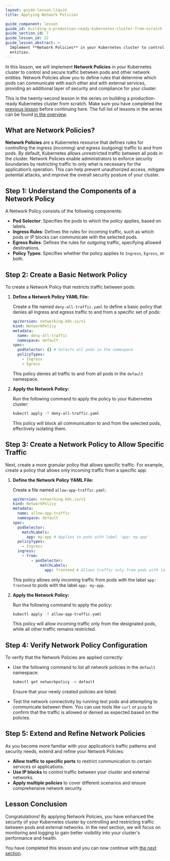 ```yaml
---
layout: guide-lesson.liquid
title: Applying Network Policies

guide_component: lesson
guide_id: building-a-production-ready-kubernetes-cluster-from-scratch
guide_section_id: 7
guide_lesson_id: 22
guide_lesson_abstract: >
  Implement **Network Policies** in your Kubernetes cluster to control and secure traffic between pods and other network
  entities.
---
```


In this lesson, we will implement **Network Policies** in your Kubernetes cluster to control and secure traffic between
pods and other network entities. Network Policies allow you to define rules that determine which pods can communicate
with each other and with external services, providing an additional layer of security and compliance for your cluster.

This is the twenty-second lesson in the series on building a production-ready Kubernetes cluster from scratch. Make sure
you have completed the [previous lesson](/building-a-production-ready-kubernetes-cluster-from-scratch/lesson-21) before
continuing here. The full list of lessons in the series can be found
[in the overview](/building-a-production-ready-kubernetes-cluster-from-scratch).

## What are Network Policies?

**Network Policies** are a Kubernetes resource that defines rules for controlling the ingress (incoming) and egress
(outgoing) traffic to and from pods. By default, Kubernetes allows unrestricted traffic between all pods in the cluster.
Network Policies enable administrators to enforce security boundaries by restricting traffic to only what is necessary
for the application’s operation. This can help prevent unauthorized access, mitigate potential attacks, and improve the
overall security posture of your cluster.

## Step 1: Understand the Components of a Network Policy

A Network Policy consists of the following components:

- **Pod Selector**: Specifies the pods to which the policy applies, based on labels.
- **Ingress Rules**: Defines the rules for incoming traffic, such as which pods or IP blocks can communicate with the
  selected pods.
- **Egress Rules**: Defines the rules for outgoing traffic, specifying allowed destinations.
- **Policy Types**: Specifies whether the policy applies to `Ingress`, `Egress`, or both.

## Step 2: Create a Basic Network Policy

To create a Network Policy that restricts traffic between pods:

1. **Define a Network Policy YAML File:**

   Create a file named `deny-all-traffic.yaml` to define a basic policy that denies all ingress and egress traffic to
   and from a specific set of pods:

   ```yaml
   apiVersion: networking.k8s.io/v1
   kind: NetworkPolicy
   metadata:
     name: deny-all-traffic
     namespace: default
   spec:
     podSelector: {} # Selects all pods in the namespace
     policyTypes:
       - Ingress
       - Egress
   ```

   This policy denies all traffic to and from all pods in the `default` namespace.

2. **Apply the Network Policy:**

   Run the following command to apply the policy to your Kubernetes cluster:

   ```bash
   kubectl apply -f deny-all-traffic.yaml
   ```

   This policy will block all communication to and from the selected pods, effectively isolating them.

## Step 3: Create a Network Policy to Allow Specific Traffic

Next, create a more granular policy that allows specific traffic. For example, create a policy that allows only incoming
traffic from a specific app:

1. **Define the Network Policy YAML File:**

   Create a file named `allow-app-traffic.yaml`:

   ```yaml
   apiVersion: networking.k8s.io/v1
   kind: NetworkPolicy
   metadata:
     name: allow-app-traffic
     namespace: default
   spec:
     podSelector:
       matchLabels:
         app: my-app # Applies to pods with label 'app: my-app'
     policyTypes:
       - Ingress
     ingress:
       - from:
           - podSelector:
               matchLabels:
                 app: frontend # Allows traffic only from pods with label 'app: frontend'
   ```

   This policy allows only incoming traffic from pods with the label `app: frontend` to pods with the label
   `app: my-app`.

2. **Apply the Network Policy:**

   Run the following command to apply the policy:

   ```bash
   kubectl apply -f allow-app-traffic.yaml
   ```

   This policy will allow incoming traffic only from the designated pods, while all other traffic remains restricted.

## Step 4: Verify Network Policy Configuration

To verify that the Network Policies are applied correctly:

- Use the following command to list all network policies in the `default` namespace:

  ```bash
  kubectl get networkpolicy -n default
  ```

  Ensure that your newly created policies are listed.

- Test the network connectivity by running test pods and attempting to communicate between them. You can use tools like
  `curl` or `ping` to confirm that the traffic is allowed or denied as expected based on the policies.

## Step 5: Extend and Refine Network Policies

As you become more familiar with your application’s traffic patterns and security needs, extend and refine your Network
Policies:

- **Allow traffic to specific ports** to restrict communication to certain services or applications.
- **Use IP blocks** to control traffic between your cluster and external networks.
- **Apply multiple policies** to cover different scenarios and ensure comprehensive network security.

## Lesson Conclusion

Congratulations! By applying Network Policies, you have enhanced the security of your Kubernetes cluster by controlling
and restricting traffic between pods and external networks. In the next section, we will focus on monitoring and logging
to gain better visibility into your cluster's performance and health.

You have completed this lesson and you can now continue with
[the next section](/building-a-production-ready-kubernetes-cluster-from-scratch/section-8).
